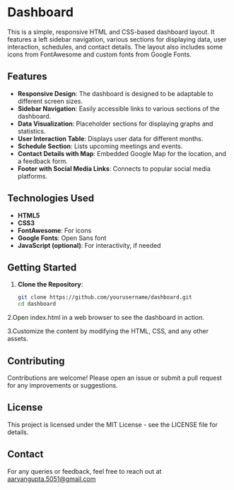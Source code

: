 
# Dashboard

This is a simple, responsive HTML and CSS-based dashboard layout. It features a left sidebar navigation, various sections for displaying data, user interaction, schedules, and contact details. The layout also includes some icons from FontAwesome and custom fonts from Google Fonts.

## Features

- **Responsive Design**: The dashboard is designed to be adaptable to different screen sizes.
- **Sidebar Navigation**: Easily accessible links to various sections of the dashboard.
- **Data Visualization**: Placeholder sections for displaying graphs and statistics.
- **User Interaction Table**: Displays user data for different months.
- **Schedule Section**: Lists upcoming meetings and events.
- **Contact Details with Map**: Embedded Google Map for the location, and a feedback form.
- **Footer with Social Media Links**: Connects to popular social media platforms.

## Technologies Used

- **HTML5**
- **CSS3**
- **FontAwesome**: For icons
- **Google Fonts**: Open Sans font
- **JavaScript (optional)**: For interactivity, if needed

## Getting Started

1. **Clone the Repository**:
   ```bash
   git clone https://github.com/yourusername/dashboard.git
   cd dashboard
2.Open index.html in a web browser to see the dashboard in action.

3.Customize the content by modifying the HTML, CSS, and any other assets.
## Contributing
Contributions are welcome! Please open an issue or submit a pull request for any improvements or suggestions.

## License
This project is licensed under the MIT License - see the LICENSE file for details.

## Contact
For any queries or feedback, feel free to reach out at aaryangupta.5051@gmail.com
